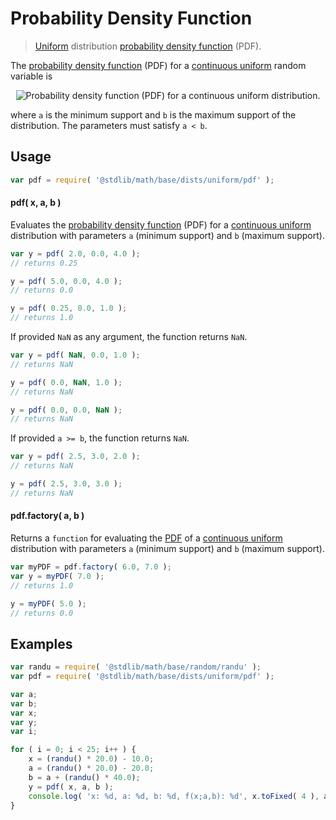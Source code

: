 # Probability Density Function

> [Uniform][uniform-distribution] distribution [probability density function][pdf] (PDF).

<section class="intro">

The [probability density function][pdf] (PDF) for a [continuous uniform][uniform-distribution] random variable is

<!-- <equation class="equation" label="eq:uniform_pdf" align="center" raw="f(x;a,b)=\begin{cases} \frac{1}{b - a} & \text{for } x \in [a,b] \\ 0 & \text{otherwise} \end{cases}" alt="Probability density function (PDF) for a continuous uniform distribution."> -->

<div class="equation" align="center" data-raw-text="f(x;a,b)=\begin{cases} \frac{1}{b - a} &amp; \text{for } x \in [a,b] \\ 0 &amp; \text{otherwise} \end{cases}" data-equation="eq:uniform_pdf">
    <img src="https://cdn.rawgit.com/stdlib-js/stdlib/6c7e930588674097b03b3201c5d368532bba6c67/lib/node_modules/@stdlib/math/base/dists/uniform/pdf/docs/img/equation_uniform_pdf.svg" alt="Probability density function (PDF) for a continuous uniform distribution.">
    <br>
</div>

<!-- </equation> -->

where `a` is the minimum support and `b` is the maximum support of the distribution. The parameters must satisfy `a < b`.

</section>

<!-- /.intro -->

<section class="usage">

## Usage

```javascript
var pdf = require( '@stdlib/math/base/dists/uniform/pdf' );
```

#### pdf( x, a, b )

Evaluates the [probability density function][pdf] (PDF) for a [continuous uniform][uniform-distribution] distribution with parameters `a` (minimum support) and `b` (maximum support).

```javascript
var y = pdf( 2.0, 0.0, 4.0 );
// returns 0.25

y = pdf( 5.0, 0.0, 4.0 );
// returns 0.0

y = pdf( 0.25, 0.0, 1.0 );
// returns 1.0
```

If provided `NaN` as any argument, the function returns `NaN`.

```javascript
var y = pdf( NaN, 0.0, 1.0 );
// returns NaN

y = pdf( 0.0, NaN, 1.0 );
// returns NaN

y = pdf( 0.0, 0.0, NaN );
// returns NaN
```

If provided `a >= b`, the function returns `NaN`.

```javascript
var y = pdf( 2.5, 3.0, 2.0 );
// returns NaN

y = pdf( 2.5, 3.0, 3.0 );
// returns NaN
```

#### pdf.factory( a, b )

Returns a `function` for evaluating the [PDF][pdf] of a [continuous uniform][uniform-distribution] distribution with parameters `a` (minimum support) and `b` (maximum support).

```javascript
var myPDF = pdf.factory( 6.0, 7.0 );
var y = myPDF( 7.0 );
// returns 1.0

y = myPDF( 5.0 );
// returns 0.0
```

</section>

<!-- /.usage -->

<section class="examples">

## Examples

```javascript
var randu = require( '@stdlib/math/base/random/randu' );
var pdf = require( '@stdlib/math/base/dists/uniform/pdf' );

var a;
var b;
var x;
var y;
var i;

for ( i = 0; i < 25; i++ ) {
    x = (randu() * 20.0) - 10.0;
    a = (randu() * 20.0) - 20.0;
    b = a + (randu() * 40.0);
    y = pdf( x, a, b );
    console.log( 'x: %d, a: %d, b: %d, f(x;a,b): %d', x.toFixed( 4 ), a.toFixed( 4 ), b.toFixed( 4 ), y.toFixed( 4 ) );
}
```

</section>

<!-- /.examples -->

<section class="links">

[pdf]: https://en.wikipedia.org/wiki/Probability_density_function

[uniform-distribution]: https://en.wikipedia.org/wiki/Uniform_distribution_%28continuous%29

</section>

<!-- /.links -->
